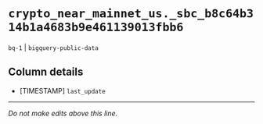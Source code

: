 # `crypto_near_mainnet_us._sbc_b8c64b314b1a4683b9e461139013fbb6`
`bq-1` | `bigquery-public-data`

## Column details
* [TIMESTAMP] `last_update`

-------------------------------------------------------------------------------
*Do not make edits above this line.*
